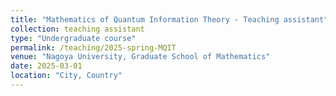 ```yaml
---
title: "Mathematics of Quantum Information Theory - Teaching assistant"
collection: teaching assistant
type: "Undergraduate course"
permalink: /teaching/2025-spring-MQIT
venue: "Nagoya University, Graduate School of Mathematics"
date: 2025-03-01
location: "City, Country"
---
```

